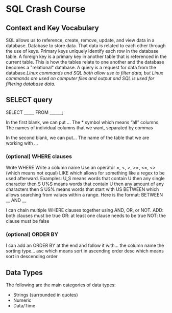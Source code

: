 <h1>SQL Crash Course</h1>

<h2>Context and Key Vocabulary</h2>
<p>SQL allows us to reference, create, remove, update, and view data in a database. Database to store data. 
That data is related to each other through the use of keys. Primary keys uniquely identify each row in the database table. 
A foreign key is a primary key in another table that is referenced in the current table. This is how the tables relate to one another 
and the database becomes a "relational" database. A query is a request for data from the database.<em>Linux commands and SQL both allow use to filter data, but Linux commands are used on computer files 
and output and SQL is used for filtering database data.</em></p>


<h2>SELECT query</h2>

<p> SELECT _____ FROM ______; 

In the first blank, we can put …
The * symbol which means “all” columns
The names of individual columns that we want, separated by commas 

In the second blank, we can put…
The name of the table that we are working with …

<h3>(optional) WHERE clauses</h3>
Write WHERE
Write a column name 
Use an operator 
=, <, >, >=, <=, <> (which means not equal) 
LIKE which allows for something like a regex to be used afterward. Examples: 
U_S means words that contain U then any single character then S
U%S means words that contain U then any amount of any characters then S
US% means words that start with US
BETWEEN which allows searching from values within a range. Here is the format: BETWEEN __ AND __ 

I can chain multiple WHERE clauses together using AND, OR, or NOT. 
ADD: both clauses must be true 
OR: at least one clause needs to be true 
NOT: the clause must be false 

<h3>(optional) ORDER BY</h3>
I can add an ORDER BY at the end and follow it with… 
the column name 
the sorting type… 
asc which means sort in ascending order 
desc which means sort in descending order 
</p>

<h2>Data Types</h2>

<p>
The following are the main categories of data types:
  <ul>
    <li>Strings (surrounded in quotes)</li>
    <li>Numeric</li>
    <li>Data/Time</li>
  </ul>

</p>
